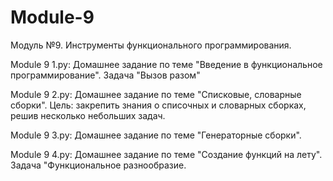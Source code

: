 # Module-9
Модуль №9. Инструменты функционального программирования.

Module 9 1.py: Домашнее задание по теме "Введение в функциональное программирование". Задача "Вызов разом"

Module 9 2.py: Домашнее задание по теме "Списковые, словарные сборки". Цель: закрепить знания о списочных и словарных сборках, решив несколько небольших задач.

Module 9 3.py: Домашнее задание по теме "Генераторные сборки".

Module 9 4.py: Домашнее задание по теме "Создание функций на лету". Задача "Функциональное разнообразие.

